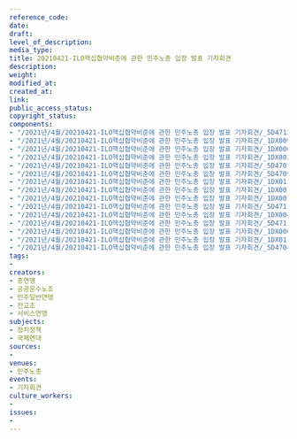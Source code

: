 ```yaml
---
reference_code: 
date: 
draft: 
level_of_description: 
media_type: 
title: 20210421-ILO핵십협약비준에 관한 민주노총 입장 발표 기자회견
description: 
weight: 
modified_at: 
created_at: 
link: 
public_access_status: 
copyright_status: 
components:
- "/2021년/4월/20210421-ILO핵십협약비준에 관한 민주노총 입장 발표 기자회견/_5D47128.jpg"
- "/2021년/4월/20210421-ILO핵십협약비준에 관한 민주노총 입장 발표 기자회견/_1DX0099.jpg"
- "/2021년/4월/20210421-ILO핵십협약비준에 관한 민주노총 입장 발표 기자회견/_1DX0006.jpg"
- "/2021년/4월/20210421-ILO핵십협약비준에 관한 민주노총 입장 발표 기자회견/_1DX0029.jpg"
- "/2021년/4월/20210421-ILO핵십협약비준에 관한 민주노총 입장 발표 기자회견/_5D47075.jpg"
- "/2021년/4월/20210421-ILO핵십협약비준에 관한 민주노총 입장 발표 기자회견/_5D47091.jpg"
- "/2021년/4월/20210421-ILO핵십협약비준에 관한 민주노총 입장 발표 기자회견/_1DX0118.jpg"
- "/2021년/4월/20210421-ILO핵십협약비준에 관한 민주노총 입장 발표 기자회견/_1DX0016.jpg"
- "/2021년/4월/20210421-ILO핵십협약비준에 관한 민주노총 입장 발표 기자회견/_1DX0072.jpg"
- "/2021년/4월/20210421-ILO핵십협약비준에 관한 민주노총 입장 발표 기자회견/_5D47112.jpg"
- "/2021년/4월/20210421-ILO핵십협약비준에 관한 민주노총 입장 발표 기자회견/_1DX0045.jpg"
- "/2021년/4월/20210421-ILO핵십협약비준에 관한 민주노총 입장 발표 기자회견/_5D47119.jpg"
- "/2021년/4월/20210421-ILO핵십협약비준에 관한 민주노총 입장 발표 기자회견/_1DX0065.jpg"
- "/2021년/4월/20210421-ILO핵십협약비준에 관한 민주노총 입장 발표 기자회견/_1DX0110.jpg"
- "/2021년/4월/20210421-ILO핵십협약비준에 관한 민주노총 입장 발표 기자회견/_5D47043.jpg"
tags:
- 
creators:
- 총연맹
- 공공운수노조
- 민주일반연맹
- 전교조
- 서비스연맹
subjects:
- 정치정책
- 국제연대
sources:
- 
venues:
- 민주노총
events:
- 기자회견
culture_workers:
- 
issues:
- 
---
```

